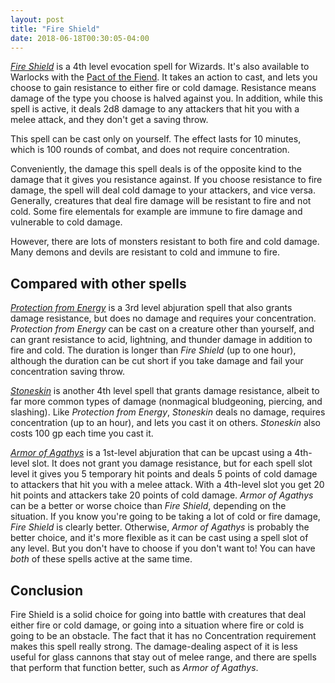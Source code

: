 ```yaml
---
layout: post
title: "Fire Shield"
date: 2018-06-18T00:30:05-04:00
---
```


[_Fire Shield_](https://dndbeyond.com/spells/fire-shield) is a 4th level evocation spell for Wizards. It's also available to Warlocks with the [Pact of the Fiend](https://dndbeyond.com/characters/classes/warlock#PactOfTheFiend). It takes an action to cast, and lets you choose to gain resistance to either fire or cold damage. Resistance means damage of the type you choose is halved against you. In addition, while this spell is active, it deals 2d8 damage to any attackers that hit you with a melee attack, and they don't get a saving throw.

This spell can be cast only on yourself. The effect lasts for 10 minutes, which is 100 rounds of combat, and does not require concentration.

Conveniently, the damage this spell deals is of the opposite kind to the damage that it gives you resistance against. If you choose resistance to fire damage, the spell will deal cold damage to your attackers, and vice versa. Generally, creatures that deal fire damage will be resistant to fire and not cold. Some fire elementals for example are immune to fire damage and vulnerable to cold damage.

However, there are lots of monsters resistant to both fire and cold damage. Many demons and devils are resistant to cold and immune to fire.

## Compared with other spells

[_Protection from Energy_](https://dndbeyond.com/spells/protection-from-energy) is a 3rd level abjuration spell that also grants damage resistance, but does no damage and requires your concentration. _Protection from Energy_ can be cast on a creature other than yourself, and can grant resistance to acid, lightning, and thunder damage in addition to fire and cold. The duration is longer than _Fire Shield_ (up to one hour), although the duration can be cut short if you take damage and fail your concentration saving throw.

[_Stoneskin_](https://dndbeyond.com/spells/stoneskin) is another 4th level spell that grants damage resistance, albeit to far more common types of damage (nonmagical bludgeoning, piercing, and slashing). Like _Protection from Energy_, _Stoneskin_ deals no damage, requires concentration (up to an hour), and lets you cast it on others. _Stoneskin_ also costs 100 gp each time you cast it.

[_Armor of Agathys_](https://dndbeyond.com/spells/armor-of-agathys) is a 1st-level abjuration that can be upcast using a 4th-level slot. It does not grant you damage resistance, but for each spell slot level it gives you 5 temporary hit points and deals 5 points of cold damage to attackers that hit you with a melee attack. With a 4th-level slot you get 20 hit points and attackers take 20 points of cold damage. _Armor of Agathys_ can be a better or worse choice than _Fire Shield_, depending on the situation. If you know you're going to be taking a lot of cold or fire damage, _Fire Shield_ is clearly better. Otherwise, _Armor of Agathys_ is probably the better choice, and it's more flexible as it can be cast using a spell slot of any level. But you don't have to choose if you don't want to! You can have _both_ of these spells active at the same time.

## Conclusion

Fire Shield is a solid choice for going into battle with creatures that deal either fire or cold damage, or going into a situation where fire or cold is going to be an obstacle. The fact that it has no Concentration requirement makes this spell really strong. The damage-dealing aspect of it is less useful for glass cannons that stay out of melee range, and there are spells that perform that function better, such as _Armor of Agathys_.


